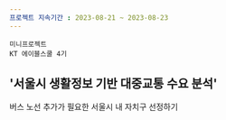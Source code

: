 ```yaml
---
프로젝트 지속기간 : 2023-08-21 ~ 2023-08-23
---
```

`미니프로젝트`  
`KT 에이블스쿨 4기`<br>
<h2>'서울시 생활정보 기반 대중교통 수요 분석'</h2>
버스 노선 추가가 필요한 서울시 내 자치구 선정하기
</div><br>


